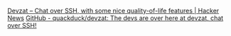 
[Devzat – Chat over SSH, with some nice quality-of-life features | Hacker News](https://news.ycombinator.com/item?id=40998158)
[GitHub - quackduck/devzat: The devs are over here at devzat, chat over SSH!](https://github.com/quackduck/devzat)
